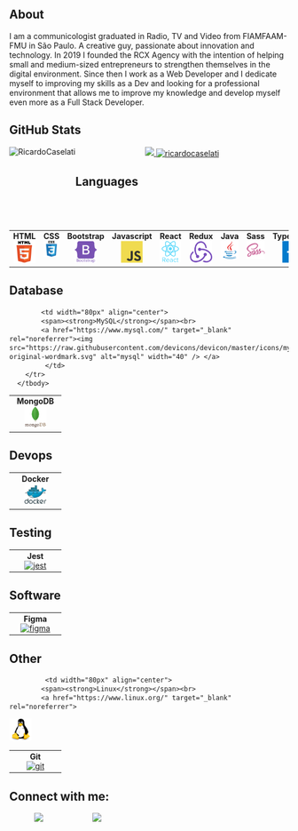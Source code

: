 ## About
<p>I am a communicologist graduated in Radio, TV and Video from FIAMFAAM-FMU in São Paulo. A creative guy, passionate about innovation and technology. In 2019 I founded the RCX Agency with the intention of helping small and medium-sized entrepreneurs to strengthen themselves in the digital environment. Since then I work as a Web Developer and I dedicate myself to improving my skills as a Dev and looking for a professional environment that allows me to improve my knowledge and develop myself even more as a Full Stack Developer.</p>

##  GitHub Stats
<div align="center">
  <a href="https://github.com/RicardoCaselati">
  <img height="150em"  align="left" src="https://github-readme-stats.vercel.app/api?username=RicardoCaselati&count_private=true&show_icons=true&icon_color=7cbc9a&title_color=23998e" alt="RicardoCaselati" />
  <img height="150em" src="https://github-readme-stats.vercel.app/api/top-langs/?username=RicardoCaselati&layout=compact&langs_count=15&title_color=23998e"/>
 <img align="center" src="https://github-readme-streak-stats.herokuapp.com/?user=ricardocaselati&" alt="ricardocaselati" />
  </a>
</div>

## Languages
<table width="320px">
    <tbody>
        <tr valign="top">
	 	<td width="80px" align="center">
            		<span><strong>HTML</strong></span><br>
            		<a href="https://www.w3.org/html/" target="_blank" rel="noreferrer"><img src="https://raw.githubusercontent.com/devicons/devicon/master/icons/html5/html5-original-wordmark.svg" alt="html5" width="40"/></a>
            	</td>
		<td width="80px" align="center">
            		<span><strong>CSS</strong></span><br>
            		<a href="https://www.w3schools.com/css/" target="_blank" rel="noreferrer"><img src="https://raw.githubusercontent.com/devicons/devicon/master/icons/css3/css3-original-wordmark.svg" alt="css3" width="80" /></a>
            	</td>
		<td width="80px" align="center">
            		<span><strong>Bootstrap</strong></span><br>
            		<a href="https://getbootstrap.com" target="_blank" rel="noreferrer"><img src="https://raw.githubusercontent.com/devicons/devicon/master/icons/bootstrap/bootstrap-plain-wordmark.svg" alt="bootstrap" width="40"/> </a>
           	</td>
           	<td width="80px" align="center">
            		<span><strong>Javascript</strong></span><br>
            		<a href="https://developer.mozilla.org/en-US/docs/Web/JavaScript" target="_blank" rel="noreferrer"><img src="https://raw.githubusercontent.com/devicons/devicon/master/icons/javascript/javascript-original.svg" alt="javascript" width="40"/> </a>
            	</td>	
            	<td width="80px" align="center">
            		<span><strong>React</strong></span><br>
            		<a href="https://reactjs.org/" target="_blank" rel="noreferrer"><img src="https://raw.githubusercontent.com/devicons/devicon/master/icons/react/react-original-wordmark.svg" alt="react" width="40"/> </a>
            	</td>
            	<td width="80px" align="center">
            		<span><strong>Redux</strong></span><br>
            		<a href="https://redux.js.org" target="_blank" rel="noreferrer"><img src="https://raw.githubusercontent.com/devicons/devicon/master/icons/redux/redux-original.svg" alt="redux" width="40"/> </a>
            	</td>
		<td width="80px" align="center">
			<span><strong>Java</strong></span><br>
			<a href="https://www.java.com" target="_blank" rel="noreferrer"><img src="https://raw.githubusercontent.com/devicons/devicon/master/icons/java/java-original.svg" alt="java" width="40"/> </a>
		</td>
		<td width="80px" align="center">
			<span><strong>Sass</strong></span><br>
			<a href="https://sass-lang.com" target="_blank" rel="noreferrer"><img src="https://raw.githubusercontent.com/devicons/devicon/master/icons/sass/sass-original.svg" alt="sass" width="40"/> </a>
		</td>
		<td width="80px" align="center">
			<span><strong>TypeScript</strong></span><br>
			<a href="https://www.typescriptlang.org/" target="_blank" rel="noreferrer"><img src="https://raw.githubusercontent.com/devicons/devicon/master/icons/typescript/typescript-original.svg" alt="typescript" width="40" /> </a>
		</td>
        </tr>
      </tbody>
  </table>

## Database
<table width="320px">
    <tbody>
        <tr valign="top">
		 <td width="80px" align="center">
            <span><strong>MongoDB</strong></span><br>
            <a href="https://www.mongodb.com/" target="_blank" rel="noreferrer"><img src="https://raw.githubusercontent.com/devicons/devicon/master/icons/mongodb/mongodb-original-wordmark.svg" alt="mongodb" width="40" /> </a>
            </td>
			
			<td width="80px" align="center">
            <span><strong>MySQL</strong></span><br>
			<a href="https://www.mysql.com/" target="_blank" rel="noreferrer"><img src="https://raw.githubusercontent.com/devicons/devicon/master/icons/mysql/mysql-original-wordmark.svg" alt="mysql" width="40" /> </a>
			 </td>
        </tr>
      </tbody>
  </table>

## Devops
<table width="320px">
    <tbody>
        <tr valign="top">
		 <td width="80px" align="center">
            <span><strong>Docker</strong></span><br>
            <a href="https://www.docker.com/" target="_blank" rel="noreferrer"><img src="https://raw.githubusercontent.com/devicons/devicon/master/icons/docker/docker-original-wordmark.svg" alt="docker" width="40" /> </a>
            </td>
        </tr>
      </tbody>
  </table>
 
  ## Testing
<table width="320px">
    <tbody>
        <tr valign="top">
		 <td width="80px" align="center">
            <span><strong>Jest</strong></span><br>
            <a href="https://jestjs.io" target="_blank" rel="noreferrer"><img src="https://www.vectorlogo.zone/logos/jestjsio/jestjsio-icon.svg" alt="jest" width="40" /> </a>
            </td>
        </tr>
      </tbody>
  </table>
  
  ## Software
<table width="320px">
    <tbody>
        <tr valign="top">
		 <td width="80px" align="center">
            <span><strong>Figma</strong></span><br>
            <a href="https://www.figma.com/" target="_blank" rel="noreferrer"><img src="https://www.vectorlogo.zone/logos/figma/figma-icon.svg" alt="figma" width="40" /> </a>
            </td>
        </tr>
      </tbody>
  </table>

 ## Other
 <table width="320px">
    <tbody>
        <tr valign="top">
		 <td width="80px" align="center">
            <span><strong>Git</strong></span><br>
            <a href="https://git-scm.com/" target="_blank" rel="noreferrer">
<img src="https://www.vectorlogo.zone/logos/git-scm/git-scm-icon.svg" alt="git" width="40" /> </a>
            </td>
			
			 <td width="80px" align="center">
            <span><strong>Linux</strong></span><br>
            <a href="https://www.linux.org/" target="_blank" rel="noreferrer">
<img src="https://raw.githubusercontent.com/devicons/devicon/master/icons/linux/linux-original.svg" alt="linux" width="40" /> </a>
            </td>
        </tr>
      </tbody>
  </table>

 ## Connect with me:
<p align="left" style="display: flex; justify-content: space-around; align-items: center; width: 210px">
  <a href="https://linkedin.com/in/https://www.linkedin.com/in/ricardo-caselati/" target="_blank"><img src="https://img.shields.io/badge/-LinkedIn-%230077B5?style=for-the-badge&logo=linkedin&logoColor=white" target="_blank"></a>
  <a href="mailto:ricardocaselati@gmail.com" target="_blank"><img src="https://img.shields.io/badge/-Gmail-%23333?style=for-the-badge&logo=gmail&logoColor=red" target="_blank"></a>
</p>
